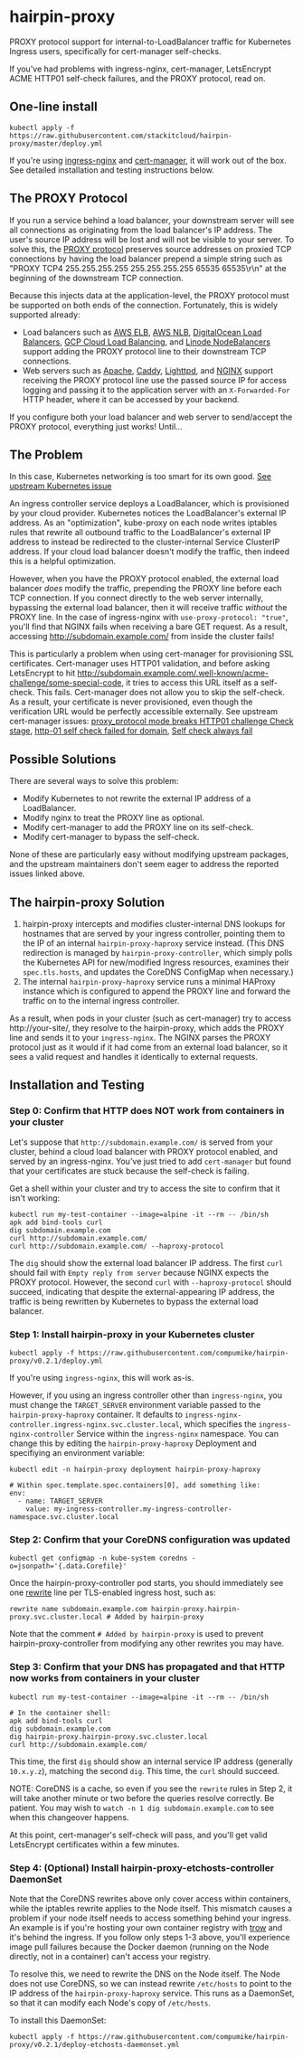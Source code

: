 # hairpin-proxy

PROXY protocol support for internal-to-LoadBalancer traffic for Kubernetes Ingress users, specifically for cert-manager self-checks.

If you've had problems with ingress-nginx, cert-manager, LetsEncrypt ACME HTTP01 self-check failures, and the PROXY protocol, read on.

## One-line install

```shell
kubectl apply -f https://raw.githubusercontent.com/stackitcloud/hairpin-proxy/master/deploy.yml
```

If you're using [ingress-nginx](https://kubernetes.github.io/ingress-nginx/) and [cert-manager](https://github.com/jetstack/cert-manager), it will work out of the box. See detailed installation and testing instructions below.

## The PROXY Protocol

If you run a service behind a load balancer, your downstream server will see all connections as originating from the load balancer's IP address. The user's source IP address will be lost and will not be visible to your server. To solve this, the [PROXY protocol](http://www.haproxy.org/download/1.8/doc/proxy-protocol.txt) preserves source addresses on proxied TCP connections by having the load balancer prepend a simple string such as "PROXY TCP4 255.255.255.255 255.255.255.255 65535 65535\r\n" at the beginning of the downstream TCP connection.

Because this injects data at the application-level, the PROXY protocol must be supported on both ends of the connection. Fortunately, this is widely supported already:

- Load balancers such as [AWS ELB](https://aws.amazon.com/blogs/aws/elastic-load-balancing-adds-support-for-proxy-protocol/), [AWS NLB](https://docs.aws.amazon.com/elasticloadbalancing/latest/network/load-balancer-target-groups.html#proxy-protocol), [DigitalOcean Load Balancers](https://www.digitalocean.com/blog/load-balancers-now-support-proxy-protocol/), [GCP Cloud Load Balancing](https://cloud.google.com/load-balancing/docs/tcp/setting-up-tcp#proxy-protocol), and [Linode NodeBalancers](https://www.linode.com/docs/guides/nodebalancer-proxypass-configuration/) support adding the PROXY protocol line to their downstream TCP connections.
- Web servers such as [Apache](https://httpd.apache.org/docs/2.4/mod/mod_remoteip.html#remoteipproxyprotocol), [Caddy](https://github.com/caddyserver/caddy/pull/1349), [Lighttpd](https://redmine.lighttpd.net/projects/lighttpd/wiki/Docs_ModExtForward), and [NGINX](https://docs.nginx.com/nginx/admin-guide/load-balancer/using-proxy-protocol/) support receiving the PROXY protocol line use the passed source IP for access logging and passing it to the application server with an `X-Forwarded-For` HTTP header, where it can be accessed by your backend.

If you configure both your load balancer and web server to send/accept the PROXY protocol, everything just works! Until...

## The Problem

In this case, Kubernetes networking is too smart for its own good. [See upstream Kubernetes issue](https://github.com/kubernetes/kubernetes/issues/66607)

An ingress controller service deploys a LoadBalancer, which is provisioned by your cloud provider. Kubernetes notices the LoadBalancer's external IP address. As an "optimization", kube-proxy on each node writes iptables rules that rewrite all outbound traffic to the LoadBalancer's external IP address to instead be redirected to the cluster-internal Service ClusterIP address. If your cloud load balancer doesn't modify the traffic, then indeed this is a helpful optimization.

However, when you have the PROXY protocol enabled, the external load balancer _does_ modify the traffic, prepending the PROXY line before each TCP connection. If you connect directly to the web server internally, bypassing the external load balancer, then it will receive traffic _without_ the PROXY line. In the case of ingress-nginx with `use-proxy-protocol: "true"`, you'll find that NGINX fails when receiving a bare GET request. As a result, accessing http://subdomain.example.com/ from inside the cluster fails!

This is particularly a problem when using cert-manager for provisioning SSL certificates. Cert-manager uses HTTP01 validation, and before asking LetsEncrypt to hit http://subdomain.example.com/.well-known/acme-challenge/some-special-code, it tries to access this URL itself as a self-check. This fails. Cert-manager does not allow you to skip the self-check. As a result, your certificate is never provisioned, even though the verification URL would be perfectly accessible externally. See upstream cert-manager issues: [proxy_protocol mode breaks HTTP01 challenge Check stage](https://github.com/jetstack/cert-manager/issues/466), [http-01 self check failed for domain](https://github.com/jetstack/cert-manager/issues/656), [Self check always fail](https://github.com/jetstack/cert-manager/issues/863)

## Possible Solutions

There are several ways to solve this problem:

- Modify Kubernetes to not rewrite the external IP address of a LoadBalancer.
- Modify nginx to treat the PROXY line as optional.
- Modify cert-manager to add the PROXY line on its self-check.
- Modify cert-manager to bypass the self-check.

None of these are particularly easy without modifying upstream packages, and the upstream maintainers don't seem eager to address the reported issues linked above.

## The hairpin-proxy Solution

1. hairpin-proxy intercepts and modifies cluster-internal DNS lookups for hostnames that are served by your ingress controller, pointing them to the IP of an internal `hairpin-proxy-haproxy` service instead. (This DNS redirection is managed by `hairpin-proxy-controller`, which simply polls the Kubernetes API for new/modified Ingress resources, examines their `spec.tls.hosts`, and updates the CoreDNS ConfigMap when necessary.)
2. The internal `hairpin-proxy-haproxy` service runs a minimal HAProxy instance which is configured to append the PROXY line and forward the traffic on to the internal ingress controller.

As a result, when pods in your cluster (such as cert-manager) try to access http://your-site/, they resolve to the hairpin-proxy, which adds the PROXY line and sends it to your `ingress-nginx`. The NGINX parses the PROXY protocol just as it would if it had come from an external load balancer, so it sees a valid request and handles it identically to external requests.

## Installation and Testing

### Step 0: Confirm that HTTP does NOT work from containers in your cluster

Let's suppose that `http://subdomain.example.com/` is served from your cluster, behind a cloud load balancer with PROXY protocol enabled, and served by an ingress-nginx. You've just tried to add `cert-manager` but found that your certificates are stuck because the self-check is failing.

Get a shell within your cluster and try to access the site to confirm that it isn't working:

```shell
kubectl run my-test-container --image=alpine -it --rm -- /bin/sh
apk add bind-tools curl
dig subdomain.example.com
curl http://subdomain.example.com/
curl http://subdomain.example.com/ --haproxy-protocol
```

The `dig` should show the external load balancer IP address. The first `curl` should fail with `Empty reply from server` because NGINX expects the PROXY protocol. However, the second `curl` with `--haproxy-protocol` should succeed, indicating that despite the external-appearing IP address, the traffic is being rewritten by Kubernetes to bypass the external load balancer.

### Step 1: Install hairpin-proxy in your Kubernetes cluster

```shell
kubectl apply -f https://raw.githubusercontent.com/compumike/hairpin-proxy/v0.2.1/deploy.yml
```

If you're using `ingress-nginx`, this will work as-is.

However, if you using an ingress controller other than `ingress-nginx`, you must change the `TARGET_SERVER` environment variable passed to the `hairpin-proxy-haproxy` container. It defaults to `ingress-nginx-controller.ingress-nginx.svc.cluster.local`, which specifies the `ingress-nginx-controller` Service within the `ingress-nginx` namespace. You can change this by editing the `hairpin-proxy-haproxy` Deployment and specifiying an environment variable:

```shell
kubectl edit -n hairpin-proxy deployment hairpin-proxy-haproxy

# Within spec.template.spec.containers[0], add something like:
env:
  - name: TARGET_SERVER
    value: my-ingress-controller.my-ingress-controller-namespace.svc.cluster.local
```

### Step 2: Confirm that your CoreDNS configuration was updated

```shell
kubectl get configmap -n kube-system coredns -o=jsonpath='{.data.Corefile}'
```

Once the hairpin-proxy-controller pod starts, you should immediately see one [rewrite](https://coredns.io/plugins/rewrite/) line per TLS-enabled ingress host, such as:

```
rewrite name subdomain.example.com hairpin-proxy.hairpin-proxy.svc.cluster.local # Added by hairpin-proxy
```

Note that the comment `# Added by hairpin-proxy` is used to prevent hairpin-proxy-controller from modifying any other rewrites you may have.

### Step 3: Confirm that your DNS has propagated and that HTTP now works from containers in your cluster

```shell
kubectl run my-test-container --image=alpine -it --rm -- /bin/sh

# In the container shell:
apk add bind-tools curl
dig subdomain.example.com
dig hairpin-proxy.hairpin-proxy.svc.cluster.local
curl http://subdomain.example.com/
```

This time, the first `dig` should show an internal service IP address (generally `10.x.y.z`), matching the second `dig`. This time, the `curl` should succeed.

NOTE: CoreDNS is a cache, so even if you see the `rewrite` rules in Step 2, it will take another minute or two before the queries resolve correctly. Be patient. You may wish to `watch -n 1 dig subdomain.example.com` to see when this changeover happens.

At this point, cert-manager's self-check will pass, and you'll get valid LetsEncrypt certificates within a few minutes.

### Step 4: (Optional) Install hairpin-proxy-etchosts-controller DaemonSet

Note that the CoreDNS rewrites above only cover access within containers, while the iptables rewrite applies to the Node itself. This mismatch causes a problem if your node itself needs to access something behind your ingress. An example is if you're hosting your own container registry with [trow](https://github.com/ContainerSolutions/trow) and it's behind the ingress. If you follow only steps 1-3 above, you'll experience image pull failures because the Docker daemon (running on the Node directly, not in a container) can't access your registry.

To resolve this, we need to rewrite the DNS on the Node itself. The Node does not use CoreDNS, so we can instead rewrite `/etc/hosts` to point to the IP address of the `hairpin-proxy-haproxy` service. This runs as a DaemonSet, so that it can modify each Node's copy of `/etc/hosts`.

To install this DaemonSet:

```shell
kubectl apply -f https://raw.githubusercontent.com/compumike/hairpin-proxy/v0.2.1/deploy-etchosts-daemonset.yml
```

